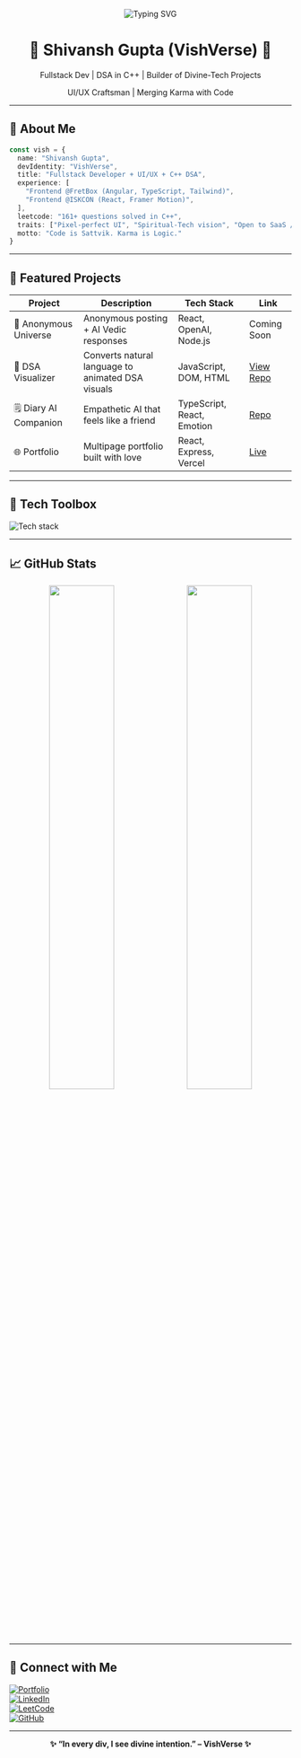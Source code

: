 <!-- README by ChatGPT | Shivansh Gupta aka VishVerse -->

<p align="center">
  <img src="https://readme-typing-svg.demolab.com?font=Fira+Code&weight=500&size=24&pause=1000&color=F6F6F6&center=true&vCenter=true&width=800&lines=Hey+I%E2%80%99m+Shivansh+Gupta+%28VishVerse%29!;Fullstack+Developer+%7C+DSA+%7C+UI+Craftsman+%7C+Creative+Thinker;Code+%2B+Dharma+%3D+Soulful+Software+%F0%9F%8C%90" alt="Typing SVG" />
</p>

<h1 align="center">🧘 Shivansh Gupta (VishVerse) 🌌</h1>
<p align="center">Fullstack Dev | DSA in C++ | Builder of Divine-Tech Projects</p>
<p align="center">UI/UX Craftsman | Merging Karma with Code</p>


---

## 🙏 About Me

```ts
const vish = {
  name: "Shivansh Gupta",
  devIdentity: "VishVerse",
  title: "Fullstack Developer + UI/UX + C++ DSA",
  experience: [
    "Frontend @FretBox (Angular, TypeScript, Tailwind)",
    "Frontend @ISKCON (React, Framer Motion)",
  ],
  leetcode: "161+ questions solved in C++",
  traits: ["Pixel-perfect UI", "Spiritual-Tech vision", "Open to SaaS / Remote"],
  motto: "Code is Sattvik. Karma is Logic."
}
```

---

## 🚀 Featured Projects

| Project | Description | Tech Stack | Link |
|--------|-------------|------------|------|
| 🌌 Anonymous Universe | Anonymous posting + AI Vedic responses | React, OpenAI, Node.js | Coming Soon |
| 🧠 DSA Visualizer | Converts natural language to animated DSA visuals | JavaScript, DOM, HTML | [View Repo](https://github.com/vishShivansh/DSAvisualizer) |
| 🗒️ Diary AI Companion | Empathetic AI that feels like a friend | TypeScript, React, Emotion | [Repo](https://github.com/vishShivansh/diary-ai-companion) |
| 🌐 Portfolio | Multipage portfolio built with love | React, Express, Vercel | [Live](https://my-portfolio-shivansh-guptas-projects-acc2e36d.vercel.app/) |

---

## 🧰 Tech Toolbox

![Tech stack](https://skillicons.dev/icons?i=react,angular,tailwind,nodejs,express,js,ts,html,css,mongodb,cpp,vercel,git,figma,vscode)

---

## 📈 GitHub Stats

<p align="center">
  <img width="48%" src="https://github-readme-stats.vercel.app/api?username=vishShivansh&show_icons=true&theme=tokyonight" />
  <img width="48%" src="https://github-readme-streak-stats.herokuapp.com/?user=vishShivansh&theme=tokyonight" />
</p>

---

## 🔗 Connect with Me

[![Portfolio](https://img.shields.io/badge/Portfolio-000?style=for-the-badge&logo=vercel&logoColor=white)](https://my-portfolio-shivansh-guptas-projects-acc2e36d.vercel.app/)  
[![LinkedIn](https://img.shields.io/badge/LinkedIn-0077B5.svg?style=for-the-badge&logo=linkedin&logoColor=white)](https://www.linkedin.com/in/shivansh-gupta-54ba2a226/)  
[![LeetCode](https://img.shields.io/badge/LeetCode-FFA116?style=for-the-badge&logo=leetcode&logoColor=black)](https://leetcode.com/u/sgshivansh22/)  
[![GitHub](https://img.shields.io/badge/GitHub-181717.svg?style=for-the-badge&logo=github&logoColor=white)](https://github.com/vishShivansh)

---

<p align="center"><b>✨ “In every div, I see divine intention.” – VishVerse ✨</b></p>
